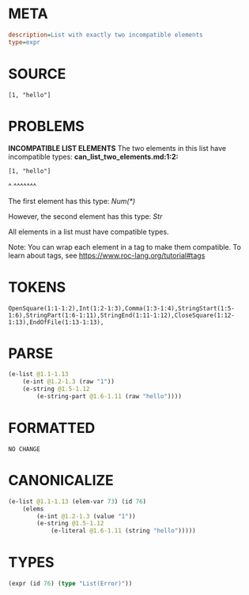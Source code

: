 # META
~~~ini
description=List with exactly two incompatible elements
type=expr
~~~
# SOURCE
~~~roc
[1, "hello"]
~~~
# PROBLEMS
**INCOMPATIBLE LIST ELEMENTS**
The two elements in this list have incompatible types:
**can_list_two_elements.md:1:2:**
```roc
[1, "hello"]
```
 ^  ^^^^^^^

The first element has this type:
    _Num(*)_

However, the second element has this type:
    _Str_

All elements in a list must have compatible types.

Note: You can wrap each element in a tag to make them compatible.
To learn about tags, see <https://www.roc-lang.org/tutorial#tags>

# TOKENS
~~~zig
OpenSquare(1:1-1:2),Int(1:2-1:3),Comma(1:3-1:4),StringStart(1:5-1:6),StringPart(1:6-1:11),StringEnd(1:11-1:12),CloseSquare(1:12-1:13),EndOfFile(1:13-1:13),
~~~
# PARSE
~~~clojure
(e-list @1.1-1.13
	(e-int @1.2-1.3 (raw "1"))
	(e-string @1.5-1.12
		(e-string-part @1.6-1.11 (raw "hello"))))
~~~
# FORMATTED
~~~roc
NO CHANGE
~~~
# CANONICALIZE
~~~clojure
(e-list @1.1-1.13 (elem-var 73) (id 76)
	(elems
		(e-int @1.2-1.3 (value "1"))
		(e-string @1.5-1.12
			(e-literal @1.6-1.11 (string "hello")))))
~~~
# TYPES
~~~clojure
(expr (id 76) (type "List(Error)"))
~~~
